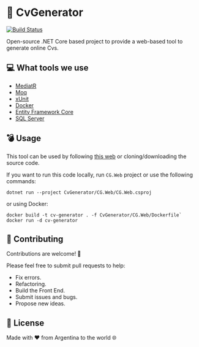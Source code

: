# 👑 CvGenerator

[![Build Status](https://dev.azure.com/NCRZ06/CvGenerator/_apis/build/status/NICORUIZ06.CvGenerator?branchName=master)](https://dev.azure.com/NCRZ06/CvGenerator/_build/latest?definitionId=6&branchName=master)

Open-source .NET Core based project to provide a web-based tool to generate online Cvs.

## 💻 What tools we use

- [MediatR](https://github.com/jbogard/MediatR)
- [Moq](https://github.com/moq/moq)
- [xUnit](https://github.com/xunit/xunit)
- [Docker](https://www.docker.com/)
- [Entity Framework Core](https://docs.microsoft.com/en-us/ef/core/)
- [SQL Server](https://www.microsoft.com/en-us/sql-server/sql-server-downloads)

## 💣 Usage

This tool can be used by following [this web](http://www.nrn.com.ar/cv-generator) or cloning/downloading the source code.

If you want to run this code locally, run `CG.Web` project or use the following commands:

```` Dotnet
dotnet run --project CvGenerator/CG.Web/CG.Web.csproj
````

or using Docker:

```` Docker
docker build -t cv-generator . -f CvGenerator/CG.Web/Dockerfile`
docker run -d cv-generator
````

## 🤙 Contributing

Contributions are welcome! 🙌

Please feel free to submit pull requests to help:

- Fix errors.
- Refactoring.
- Build the Front End.
- Submit issues and bugs.
- Propose new ideas.

## 💎 License

Made with ❤ from Argentina to the world 🌐

